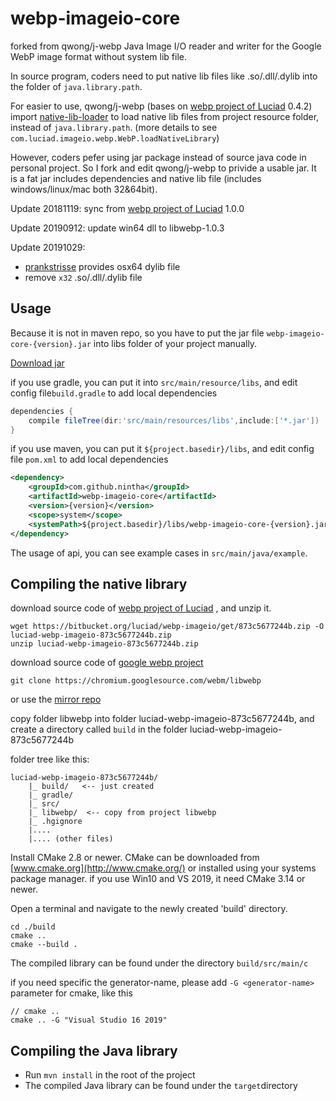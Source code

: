 # webp-imageio-core
forked from qwong/j-webp
Java Image I/O reader and writer for the Google WebP image format without system lib file.

In source program, coders need to put native lib files like .so/.dll/.dylib into the folder of `java.library.path`.

For easier to use, qwong/j-webp (bases on [webp project of Luciad](https://bitbucket.org/luciad/webp-imageio) 0.4.2) import [native-lib-loader](https://github.com/scijava/native-lib-loader) to load native lib files from project resource folder,   instead of `java.library.path`. (more details to see `com.luciad.imageio.webp.WebP.loadNativeLibrary`)

However, coders pefer using jar package instead of source java code in personal project. So I fork and edit qwong/j-webp to privide a usable jar. It is a fat jar includes dependencies and native lib file (includes windows/linux/mac both 32&64bit).

Update 20181119: sync from [webp project of Luciad](https://bitbucket.org/luciad/webp-imageio) 1.0.0

Update 20190912: update win64 dll to libwebp-1.0.3

Update 20191029: 

- [prankstrisse](https://github.com/prankstrisse) provides osx64 dylib file
- remove `x32`  .so/.dll/.dylib file

## Usage

Because it is not in maven repo,  so you have to put the jar file `webp-imageio-core-{version}.jar` into libs folder of your project manually.

[Download jar](https://github.com/nintha/webp-imageio-core/releases)

if you use gradle, you can put it into `src/main/resource/libs`, and edit config file`build.gradle` to add local dependencies

```groovy
dependencies {
    compile fileTree(dir:'src/main/resources/libs',include:['*.jar'])
}
```

if you use maven, you can put it `${project.basedir}/libs`, and edit config file `pom.xml` to add local dependencies

```xml
<dependency>  
    <groupId>com.github.nintha</groupId>  
    <artifactId>webp-imageio-core</artifactId>  
    <version>{version}</version>  
    <scope>system</scope>  
    <systemPath>${project.basedir}/libs/webp-imageio-core-{version}.jar</systemPath>  
</dependency>
```

The usage of api, you can see example cases in `src/main/java/example`.



## Compiling the native library

download source code of [webp project of Luciad](https://bitbucket.org/luciad/webp-imageio) , and unzip it.

```shell
wget https://bitbucket.org/luciad/webp-imageio/get/873c5677244b.zip -O luciad-webp-imageio-873c5677244b.zip
unzip luciad-webp-imageio-873c5677244b.zip
```

download source code of [google webp project](https://chromium.googlesource.com/webm/libwebp)

```shell
git clone https://chromium.googlesource.com/webm/libwebp
```

or use the [mirror repo](https://github.com/webmproject/libwebp) 

copy folder libwebp into folder luciad-webp-imageio-873c5677244b, and create a directory called `build` in the  folder luciad-webp-imageio-873c5677244b

folder tree like this:

```
luciad-webp-imageio-873c5677244b/
	|_ build/	<-- just created 
	|_ gradle/
	|_ src/
	|_ libwebp/  <-- copy from project libwebp 
	|_ .hgignore
	|....
	|.... (other files)
```

Install CMake 2.8 or newer. CMake can be downloaded from [www.cmake.org](http://www.cmake.org/) or installed using your systems package manager. if you use Win10 and VS 2019, it need CMake 3.14 or newer.

Open a terminal and navigate to the newly created 'build' directory. 

```
cd ./build
cmake ..
cmake --build .
```

The compiled library can be found under the directory `build/src/main/c`

if you need specific the generator-name, please add `-G <generator-name>` parameter for cmake, like this

```shell
// cmake ..
cmake .. -G "Visual Studio 16 2019"
```



## Compiling the Java library

- Run `mvn install` in the root of the project
- The compiled Java library can be found under the `target`directory



